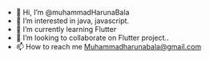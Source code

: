- 👋 Hi, I’m @muhammadHarunaBala
- 👀 I’m interested in java, javascript.
- 🌱 I’m currently learning Flutter 
- 💞️ I’m looking to collaborate on Flutter project..
- 📫 How to reach me Muhammadharunabala@gmail.com

<!---
muhammadHarunaBala/muhammadHarunaBala is a ✨ special ✨ repository because its `README.md` (this file) appears on your GitHub profile.
You can click the Preview link to take a look at your changes.
--->
